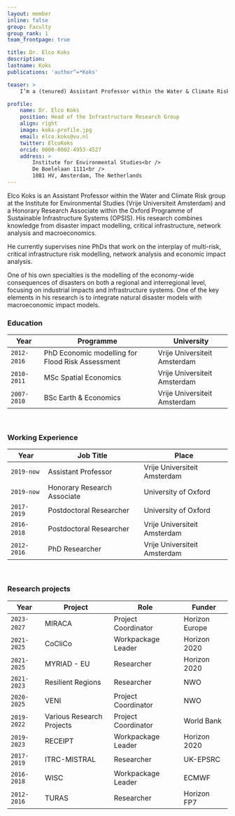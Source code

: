 ```yaml
---
layout: member
inline: false
group: Faculty
group_rank: 1
team_frontpage: true

title: Dr. Elco Koks
description: 
lastname: Koks
publications: 'author^=*Koks'

teaser: >
    I’m a (tenured) Assistant Professor within the Water & Climate Risk Group at the Institute for Environmental Studies, Vrije Universiteit Amsterdam. 

profile:
    name: Dr. Elco Koks
    position: Head of the Infrastructure Research Group
    align: right
    image: koks-profile.jpg
    email: elco.koks@vu.nl
    twitter: ElcoKoks
    orcid: 0000-0002-4953-4527
    address: >
        Institute for Environmental Studies<br />
        De Boelelaan 1111<br />
        1081 HV, Amsterdam, The Netherlands
---
```


Elco Koks is an Assistant Professor within the Water and Climate Risk group at the Institute for Environmental Studies (Vrije Universiteit Amsterdam) and a Honorary Research Associate within the Oxford Programme of Sustainable Infrastructure Systems (OPSIS). His research combines knowledge from disaster impact modelling, critical infrastructure, network analysis and macroeconomics. 

He currently supervises nine PhDs that work on the interplay of multi-risk, critical infrastructure risk modelling, network analysis and economic impact analysis.

One of his own specialties is the modelling of the economy-wide consequences of disasters on both a regional and interregional level, focusing on industrial impacts and infrastructure systems. One of the key elements in his research is to integrate natural disaster models with macroeconomic impact models. 
<br>


### **Education** 

Year  | Programme | University
-------|-------------------| ----------- 
`2012-2016`&nbsp; | PhD Economic modelling for Flood Risk Assessment | Vrije Universiteit Amsterdam 
`2010-2011` | MSc Spatial Economics | Vrije Universiteit Amsterdam
`2007-2010` | BSc Earth & Economics | Vrije Universiteit Amsterdam

<br>

### **Working Experience**

Year  | Job Title | Place 
-------|-------------------| ----------- 
`2019-now` | Assistant Professor | Vrije Universiteit Amsterdam 
`2019-now` | Honorary Research Associate &nbsp;&nbsp;| University of Oxford 
`2017-2019` | Postdoctoral Researcher | University of Oxford 
`2016-2018`&nbsp; | Postdoctoral Researcher | Vrije Universiteit Amsterdam 
`2012-2016` | PhD Researcher | Vrije Universiteit Amsterdam 

<br>

### **Research projects**

Year | Project | Role | Funder 
-------|-------------------| ----------- | ---------
`2023-2027`&nbsp; | MIRACA | Project Coordinator | Horizon Europe
`2021-2025` | CoCliCo | Workpackage Leader &nbsp;&nbsp; | Horizon 2020
`2021-2025` | MYRIAD - EU | Researcher | Horizon 2020
`2021-2023` | Resilient Regions&nbsp;&nbsp; | Researcher | NWO
`2020-2025` | VENI | Project Coordinator | NWO
`2019-2022` | Various Research Projects | Project Coordinator | World Bank
`2019-2023` | RECEIPT | Workpackage Leader | Horizon 2020
`2017-2019` | ITRC-MISTRAL | Researcher | UK-EPSRC 
`2016-2018` | WISC | Workpackage Leader | ECMWF 
`2012-2016` | TURAS | Researcher | Horizon FP7

<br>
